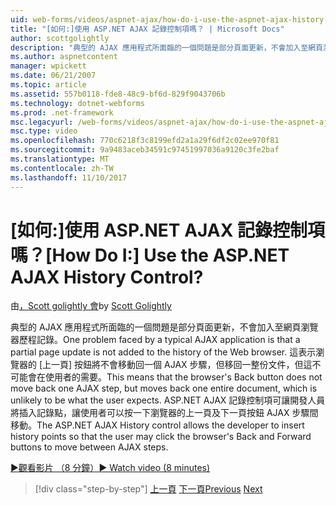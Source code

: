 ```yaml
---
uid: web-forms/videos/aspnet-ajax/how-do-i-use-the-aspnet-ajax-history-control
title: "[如何:]使用 ASP.NET AJAX 記錄控制項嗎？ | Microsoft Docs"
author: scottgolightly
description: "典型的 AJAX 應用程式所面臨的一個問題是部分頁面更新，不會加入至網頁瀏覽器歷程記錄。 這表示瀏覽器的 B...."
ms.author: aspnetcontent
manager: wpickett
ms.date: 06/21/2007
ms.topic: article
ms.assetid: 557b0118-fde8-48c9-bf6d-829f9043706b
ms.technology: dotnet-webforms
ms.prod: .net-framework
msc.legacyurl: /web-forms/videos/aspnet-ajax/how-do-i-use-the-aspnet-ajax-history-control
msc.type: video
ms.openlocfilehash: 770c6218f3c8199efd2a1a29f6df2c02ee970f81
ms.sourcegitcommit: 9a9483aceb34591c97451997036a9120c3fe2baf
ms.translationtype: MT
ms.contentlocale: zh-TW
ms.lasthandoff: 11/10/2017
---
```

<a name="how-do-i-use-the-aspnet-ajax-history-control"></a><span data-ttu-id="f98ad-105">[如何:]使用 ASP.NET AJAX 記錄控制項嗎？</span><span class="sxs-lookup"><span data-stu-id="f98ad-105">[How Do I:] Use the ASP.NET AJAX History Control?</span></span>
====================
<span data-ttu-id="f98ad-106">由[，Scott golightly 會](https://github.com/scottgolightly)</span><span class="sxs-lookup"><span data-stu-id="f98ad-106">by [Scott Golightly](https://github.com/scottgolightly)</span></span>

<span data-ttu-id="f98ad-107">典型的 AJAX 應用程式所面臨的一個問題是部分頁面更新，不會加入至網頁瀏覽器歷程記錄。</span><span class="sxs-lookup"><span data-stu-id="f98ad-107">One problem faced by a typical AJAX application is that a partial page update is not added to the history of the Web browser.</span></span> <span data-ttu-id="f98ad-108">這表示瀏覽器的 [上一頁] 按鈕將不會移動回一個 AJAX 步驟，但移回一整份文件，但這不可能會在使用者的需要。</span><span class="sxs-lookup"><span data-stu-id="f98ad-108">This means that the browser's Back button does not move back one AJAX step, but moves back one entire document, which is unlikely to be what the user expects.</span></span> <span data-ttu-id="f98ad-109">ASP.NET AJAX 記錄控制項可讓開發人員將插入記錄點，讓使用者可以按一下瀏覽器的上一頁及下一頁按鈕 AJAX 步驟間移動。</span><span class="sxs-lookup"><span data-stu-id="f98ad-109">The ASP.NET AJAX History control allows the developer to insert history points so that the user may click the browser's Back and Forward buttons to move between AJAX steps.</span></span>

[<span data-ttu-id="f98ad-110">&#9654;觀看影片 （8 分鐘）</span><span class="sxs-lookup"><span data-stu-id="f98ad-110">&#9654; Watch video (8 minutes)</span></span>](https://channel9.msdn.com/Blogs/ASP-NET-Site-Videos/how-do-i-use-the-aspnet-ajax-history-control)

>[!div class="step-by-step"]
<span data-ttu-id="f98ad-111">[上一頁](how-do-i-use-the-aspnet-ajax-updateprogress-control.md)
[下一頁](how-do-i-implement-the-ajax-after-processing-pattern.md)</span><span class="sxs-lookup"><span data-stu-id="f98ad-111">[Previous](how-do-i-use-the-aspnet-ajax-updateprogress-control.md)
[Next](how-do-i-implement-the-ajax-after-processing-pattern.md)</span></span>
